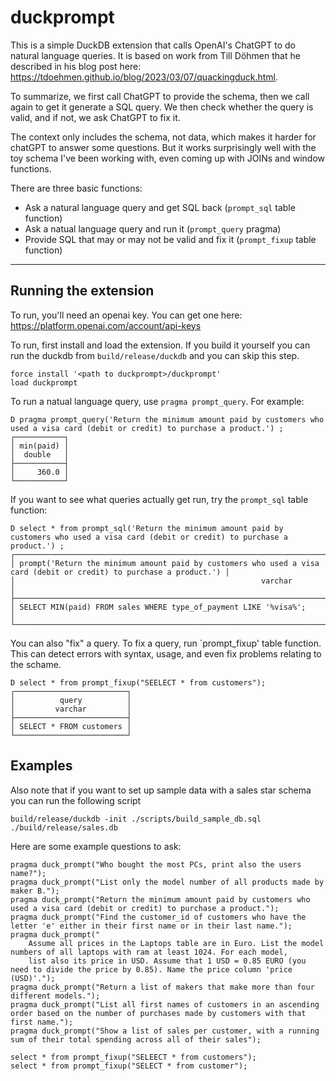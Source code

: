 # duckprompt

This is a simple DuckDB extension that calls OpenAI's ChatGPT to do natural language queries. It is based on work from
Till Döhmen that he described in his blog post here: https://tdoehmen.github.io/blog/2023/03/07/quackingduck.html. 

To summarize, we first call ChatGPT to provide the schema, then we call again to get it generate a SQL query. We then check whether
the query is valid, and if not, we ask ChatGPT to fix it. 

The context only includes the schema, not data, which makes it harder for chatGPT to answer some questions. But it works surprisingly 
well with the toy schema I've been working with, even coming up with JOINs and window functions.

There are three basic functions: 
* Ask a natural language query and get SQL back (`prompt_sql` table function)
* Ask a natual language query and run it (`prompt_query` pragma)
* Provide SQL that may or may not be valid and fix it (`prompt_fixup` table function)

---


## Running the extension

To run, you'll need an openai key. You can get one here:
https://platform.openai.com/account/api-keys

To run, first install and load the extension. If you build it yourself you can run the duckdb from `build/release/duckdb` and you can skip this step.
```
force install '<path to duckprompt>/duckprompt'
load duckprompt

```

To run a natual language query, use `pragma prompt_query`. For example:
```
D pragma prompt_query('Return the minimum amount paid by customers who used a visa card (debit or credit) to purchase a product.') ;
┌───────────┐
│ min(paid) │
│  double   │
├───────────┤
│     360.0 │
└───────────┘
```

If you want to see what queries actually get run, try the `prompt_sql` table function:
```
D select * from prompt_sql('Return the minimum amount paid by customers who used a visa card (debit or credit) to purchase a product.') ;
┌─────────────────────────────────────────────────────────────────────────────────────────────────────────────────────┐
│ prompt('Return the minimum amount paid by customers who used a visa card (debit or credit) to purchase a product.') │
│                                                       varchar                                                       │
├─────────────────────────────────────────────────────────────────────────────────────────────────────────────────────┤
│ SELECT MIN(paid) FROM sales WHERE type_of_payment LIKE '%visa%';                                                    │
└─────────────────────────────────────────────────────────────────────────────────────────────────────────────────────┘
```

You can also "fix" a query. To fix a query, run `prompt_fixup' table function. This can detect errors with syntax,
usage, and even fix problems relating to the schame.
```
D select * from prompt_fixup("SEELECT * from customers");
┌─────────────────────────┐
│          query          │
│         varchar         │
├─────────────────────────┤
│ SELECT * FROM customers │
└─────────────────────────┘
```

## Examples
Also note that if you want to set up sample data with a sales star schema you
can run the following script
```
build/release/duckdb -init ./scripts/build_sample_db.sql ./build/release/sales.db 
```

Here are some example questions to ask:
```
pragma duck_prompt("Who bought the most PCs, print also the users name?");
pragma duck_prompt("List only the model number of all products made by maker B.");
pragma duck_prompt("Return the minimum amount paid by customers who used a visa card (debit or credit) to purchase a product.");
pragma duck_prompt("Find the customer_id of customers who have the letter 'e' either in their first name or in their last name.");
pragma duck_prompt("
    Assume all prices in the Laptops table are in Euro. List the model numbers of all laptops with ram at least 1024. For each model,
    list also its price in USD. Assume that 1 USD = 0.85 EURO (you need to divide the price by 0.85). Name the price column 'price (USD)'.");
pragma duck_prompt("Return a list of makers that make more than four different models.");
pragma duck_prompt("List all first names of customers in an ascending order based on the number of purchases made by customers with that first name.");
pragma duck_prompt("Show a list of sales per customer, with a running sum of their total spending across all of their sales");

select * from prompt_fixup("SELEECT * from customers");
select * from prompt_fixup("SELECT * from customer");
